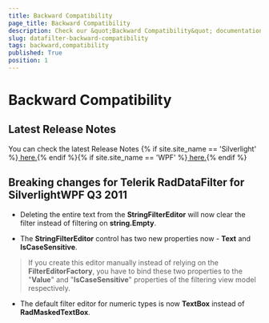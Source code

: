 ```yaml
---
title: Backward Compatibility
page_title: Backward Compatibility
description: Check our &quot;Backward Compatibility&quot; documentation article for the RadDataFilter {{ site.framework_name }} control.
slug: datafilter-backward-compatibility
tags: backward,compatibility
published: True
position: 1
---
```


# Backward Compatibility



## Latest Release Notes

You can check the latest Release Notes {% if site.site_name == 'Silverlight' %}[ here.](http://www.telerik.com/products/silverlight/whats-new/release_notes.aspx){% endif %}{% if site.site_name == 'WPF' %}[ here.](http://www.telerik.com/products/wpf/whats-new/release-history.aspx){% endif %}

##  Breaking changes for Telerik RadDataFilter for SilverlightWPF Q3 2011
      

* Deleting the entire text from the __StringFilterEditor__ will now clear the filter instead of filtering on __string.Empty__.
          

* The __StringFilterEditor__ control has two new properties now - __Text__ and __IsCaseSensitive__.
            

>If you create this editor manually instead of relying on the __FilterEditorFactory__, you have to bind these two properties to the "__Value__" and "__IsCaseSensitive__" properties of the filtering view model respectively.
              

* The default filter editor for numeric types is now __TextBox__ instead of __RadMaskedTextBox__.
          
